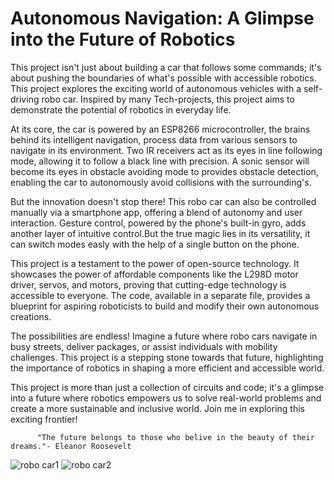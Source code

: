 <!DOCTYPE html>
<html>
<head>
 
</head>
<body>
  <h1>Autonomous Navigation: A Glimpse into the Future of Robotics</h1>

  <p>This project isn't just about building a car that follows some commands; it's about pushing the boundaries of what's possible with accessible robotics. This project explores the exciting world of autonomous vehicles with a self-driving robo car. Inspired by many Tech-projects, this project aims to demonstrate the potential of robotics in everyday life.<p>

  <p>At its core, the car is powered by an ESP8266 microcontroller, the brains behind its intelligent navigation, process data from various sensors to navigate in its environment. Two IR receivers act as its eyes in line following mode, allowing it to follow a black line with precision. A sonic sensor will become its eyes in obstacle avoiding mode to provides obstacle detection, enabling the car to autonomously avoid collisions with the surrounding's.<p>

  <p>But the innovation doesn't stop there! This robo car can also be controlled manually via a smartphone app, offering a blend of autonomy and user interaction. Gesture control, powered by the phone's built-in gyro, adds another layer of intuitive control.But the true magic lies in its versatility, it can switch modes easly with the help of a single button on the phone.<p>

  <p>This project is a testament to the power of open-source technology. It showcases the power of affordable components like the L298D motor driver, servos, and motors, proving that cutting-edge technology is accessible to everyone. The code, available in a separate file, provides a blueprint for aspiring roboticists to build and modify their own autonomous creations.<p>

  <p>The possibilities are endless! Imagine a future where robo cars navigate in busy streets, deliver packages, or assist individuals with mobility challenges. This project is a stepping stone towards that future, highlighting the importance of robotics in shaping a more efficient and accessible world.<p>

  <p>This project is more than just a collection of circuits and code; it's a glimpse into a future where robotics empowers us to solve real-world problems and create a more sustainable and inclusive world. Join me in exploring this exciting frontier!<p>

          "The future belongs to those who belive in the beauty of their dreams."- Eleanor Roosevelt

          
![robo car1](https://github.com/user-attachments/assets/20e7e782-6820-4fc5-add7-6c38a390ceb6)
![robo car2](https://github.com/user-attachments/assets/252702b7-7599-470f-b141-03391f1a02d3)


</body>
</html>
